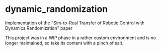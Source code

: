 # dynamic_randomization
Implementation of the "Sim-to-Real Transfer of Robotic Control with Dynamics Randomization" paper

This project was in a WIP phase in a rather custom environment and is no longer maintained, so take its content with a pinch of salt.
